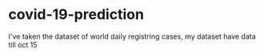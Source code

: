 # covid-19-prediction
I've taken the dataset of world daily registring cases,  my dataset have data till oct 15  
